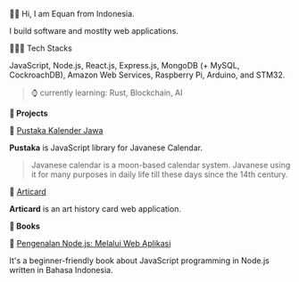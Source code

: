 👋🏼 Hi, I am Equan from Indonesia.

I build software and mostlty web applications.

👨🏼‍💻 Tech Stacks

JavaScript, Node.js, React.js, Express.js, MongoDB (+ MySQL, CockroachDB), Amazon Web Services, Raspberry Pi, Arduino, and STM32.

> ⌚ currently learning: Rust, Blockchain, AI 

**🚀 Projects**

🌟 [Pustaka Kalender Jawa](https://github.com/kalenderjawa)

**Pustaka** is JavaScript library for Javanese Calendar. 

> Javanese calendar is a moon-based calendar system. Javanese using it for many purposes in daily life till these days since the 14th century.

🌟 [Articard](https://github.com/junwatu/articard)

**Articard** is an art history card web application.

**🚀 Books**

🌟  [Pengenalan Node.js: Melalui Web Aplikasi](https://play.google.com/store/books/details?id=pdOfDwAAQBAJ)

It's a beginner-friendly book about JavaScript programming in Node.js written in Bahasa Indonesia.




